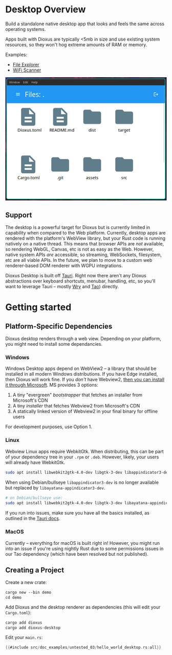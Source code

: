 # Desktop Overview

Build a standalone native desktop app that looks and feels the same across operating systems.

Apps built with Dioxus are typically <5mb in size and use existing system resources, so they won't hog extreme amounts of RAM or memory.

Examples:
- [File Explorer](https://github.com/DioxusLabs/example-projects/blob/master/file-explorer)
- [WiFi Scanner](https://github.com/DioxusLabs/example-projects/blob/master/wifi-scanner)

[![File ExplorerExample](https://github.com/DioxusLabs/example-projects/raw/master/file-explorer/assets/image.png)](https://github.com/DioxusLabs/example-projects/tree/master/file-explorer)

## Support

The desktop is a powerful target for Dioxus but is currently limited in capability when compared to the Web platform. Currently, desktop apps are rendered with the platform's WebView library, but your Rust code is running natively on a native thread. This means that browser APIs are *not* available, so rendering WebGL, Canvas, etc is not as easy as the Web. However, native system APIs *are* accessible, so streaming, WebSockets, filesystem, etc are all viable APIs. In the future, we plan to move to a custom web renderer-based DOM renderer with WGPU integrations.

Dioxus Desktop is built off [Tauri](https://tauri.app/). Right now there aren't any Dioxus abstractions over keyboard shortcuts, menubar, handling, etc, so you'll want to leverage Tauri – mostly [Wry](http://github.com/tauri-apps/wry/) and [Tao](http://github.com/tauri-apps/tao)) directly.

# Getting started

## Platform-Specific Dependencies
Dioxus desktop renders through a web view. Depending on your platform, you might need to install some dependancies.

### Windows

Windows Desktop apps depend on WebView2 – a library that should be installed in all modern Windows distributions. If you have Edge installed, then Dioxus will work fine. If you *don't* have Webview2, [then you can install it through Microsoft](https://developer.microsoft.com/en-us/microsoft-edge/webview2/). MS provides 3 options:

1. A tiny "evergreen" *bootstrapper* that fetches an installer from Microsoft's CDN
2. A tiny *installer* that fetches Webview2 from Microsoft's CDN
3. A statically linked version of Webview2 in your final binary for offline users

For development purposes, use Option 1.

### Linux

Webview Linux apps require WebkitGtk. When distributing, this can be part of your dependency tree in your `.rpm` or `.deb`. However, likely, your users will already have WebkitGtk.

```bash
sudo apt install libwebkit2gtk-4.0-dev libgtk-3-dev libappindicator3-dev
```

When using Debian/bullseye `libappindicator3-dev` is no longer available but replaced by `libayatana-appindicator3-dev`.

```bash
# on Debian/bullseye use:
sudo apt install libwebkit2gtk-4.0-dev libgtk-3-dev libayatana-appindicator3-dev
```

If you run into issues, make sure you have all the basics installed, as outlined in the [Tauri docs](https://tauri.studio/v1/guides/getting-started/prerequisites#setting-up-linux).


### MacOS

Currently – everything for macOS is built right in! However, you might run into an issue if you're using nightly Rust due to some permissions issues in our Tao dependency (which have been resolved but not published).

## Creating a Project

Create a new crate:

```shell
cargo new --bin demo
cd demo
```

Add Dioxus and the desktop renderer as dependencies (this will edit your `Cargo.toml`):

```shell
cargo add dioxus
cargo add dioxus-desktop
```

Edit your `main.rs`:

```rust
{{#include src/doc_examples/untested_03/hello_world_desktop.rs:all}}
```
